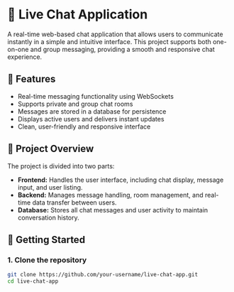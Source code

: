 # 💬 Live Chat Application

A real-time web-based chat application that allows users to communicate instantly in a simple and intuitive interface. This project supports both one-on-one and group messaging, providing a smooth and responsive chat experience.

## 📌 Features

- Real-time messaging functionality using WebSockets
- Supports private and group chat rooms
- Messages are stored in a database for persistence
- Displays active users and delivers instant updates
- Clean, user-friendly and responsive interface

## 🧩 Project Overview

The project is divided into two parts:

- **Frontend:** Handles the user interface, including chat display, message input, and user listing.
- **Backend:** Manages message handling, room management, and real-time data transfer between users.
- **Database:** Stores all chat messages and user activity to maintain conversation history.

## 🚀 Getting Started

### 1. Clone the repository

```bash
git clone https://github.com/your-username/live-chat-app.git
cd live-chat-app
